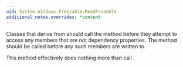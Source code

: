 ```yaml
---
uid: System.Windows.Freezable.ReadPreamble
additional_notes.overrides: *content
---
```


<p>Classes that derive from <xref href="System.Windows.Freezable"></xref> should call the <xref href="System.Windows.Freezable.ReadPreamble"></xref> method before they attempt to access any members that are not dependency properties. The <xref href="System.Windows.Freezable.WritePreamble"></xref> method should be called before any such members are written to.  
  
 This method effectively does nothing more than call <xref href="System.Windows.Threading.DispatcherObject.VerifyAccess"></xref>.</p>


